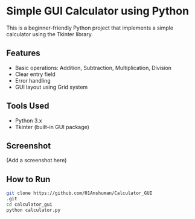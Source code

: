 # Simple GUI Calculator using Python

This is a beginner-friendly Python project that implements a simple calculator using the Tkinter library.

## Features
- Basic operations: Addition, Subtraction, Multiplication, Division
- Clear entry field
- Error handling
- GUI layout using Grid system

## Tools Used
- Python 3.x
- Tkinter (built-in GUI package)

## Screenshot
(Add a screenshot here)

## How to Run

```bash
git clone https://github.com/01Anshuman/Calculator_GUI
.git
cd calculator_gui
python calculator.py
